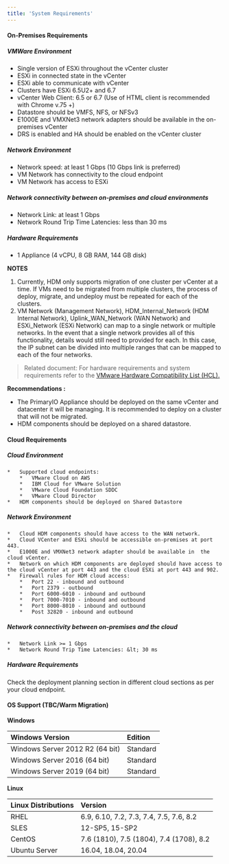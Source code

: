 ```yaml
---
title: 'System Requirements'
---
```


#### On-Premises Requirements

##### VMWare Environment
* Single version of ESXi throughout the vCenter cluster
* ESXi in connected state in the vCenter
* ESXi able to communicate with vCenter
* Clusters have ESXi 6.5U2+ and 6.7
* vCenter Web Client: 6.5 or 6.7 (Use of HTML client is recommended with Chrome v.75 +)
* Datastore should be VMFS, NFS, or NFSv3
* E1000E and VMXNet3 network adapters should be available in the on-premises vCenter
* DRS is enabled and HA should be enabled on the vCenter cluster

##### Network Environment

* Network speed: at least 1 Gbps (10 Gbps link is preferred)
* VM Network has connectivity to the cloud endpoint 
* VM Network has access to ESXi

##### Network connectivity between on-premises and cloud environments
* Network Link: at least 1 Gbps
* Network Round Trip Time Latencies: less than 30 ms


##### Hardware Requirements

* 1 Appliance (4 vCPU, 8 GB RAM, 144 GB disk)


**NOTES**
1. Currently, HDM only supports migration of one cluster per vCenter at a time. If VMs need to be migrated from multiple clusters, the process of deploy, migrate, and undeploy must be repeated for each of the clusters.
2. VM Network (Management Network), HDM_Internal_Network (HDM Internal Network), Uplink_WAN_Network (WAN Network) and ESXi_Network (ESXi Network) can map to a single network or multiple networks. In the event that a single network provides all of this functionality, details would still need to provided for each. In this case, the IP subnet can be divided into multiple ranges that can be mapped to each of the four networks.

> Related document: For hardware requirements and system requirements refer to the [VMware Hardware Compatibility List (HCL).](https://www.vmware.com/resources/compatibility/search.php)


**Recommendations :**

*   The PrimaryIO Appliance should be deployed on the same vCenter and datacenter it will be managing. It is recommended to deploy on a cluster that will not be migrated.
*   HDM components should be deployed on a shared datastore.

#### Cloud Requirements

##### Cloud Environment

    *   Supported cloud endpoints:
        *   VMware Cloud on AWS
        *   IBM Cloud for VMware Solution
        *   VMware Cloud Foundation SDDC
        *   VMware Cloud Director
    *   HDM components should be deployed on Shared Datastore

##### Network Environment
    *   Cloud HDM components should have access to the WAN network.
    *   Cloud VCenter and ESXi should be accessible on-premises at port 443.
    *   E1000E and VMXNet3 network adapter should be available in  the cloud vCenter.
    *   Network on which HDM components are deployed should have access to the cloud vCenter at port 443 and the cloud ESXi at port 443 and 902.
    *   Firewall rules for HDM cloud access:
        *   Port 22 - inbound and outbound
        *   Port 2379 - outbound 
        *   Port 6000-6010 - inbound and outbound
        *   Port 7000-7010 - inbound and outbound
        *   Port 8000-8010 - inbound and outbound
        *   Post 32820 - inbound and outbound
 
 ##### Network connectivity between on-premises and the cloud
    *   Network Link >= 1 Gbps
    *   Network Round Trip Time Latencies: &lt; 30 ms
 
##### Hardware Requirements
Check the deployment planning section in different cloud sections as per your cloud endpoint.
 
#### OS Support (TBC/Warm Migration)

**Windows**

| Windows Version | Edition |
|:--------------------|:---------|
| Windows Server 2012 R2 (64 bit) | Standard |
| Windows Server 2016 (64 bit) | Standard |
| Windows Server 2019 (64 bit) | Standard |

**Linux**

|Linux Distributions | Version |
|:----------------------|:--------|
| RHEL | 6.9, 6.10, 7.2, 7.3, 7.4, 7.5, 7.6, 8.2 |
| SLES | 12-SP5, 15-SP2 |
| CentOS | 7.6 (1810), 7.5 (1804), 7.4 (1708), 8.2 |
| Ubuntu Server	| 16.04, 18.04, 20.04 |